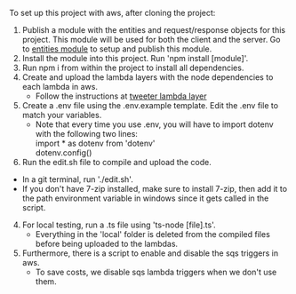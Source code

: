 To set up this project with aws, after cloning the project:

1. Publish a module with the entities and request/response objects for this project. This module will be used for both the client and the server. Go to [entities module](https://github.com/MichaelCh-svg/tweeter-entities-chemps-svg) to setup and publish this module.
2. Install the module into this project. Run 'npm install [module]'.
1. Run npm i from within the project to install all dependencies.
2. Create and upload the lambda layers with the node dependencies to each lambda in aws.
    - Follow the instructions at [tweeter lambda layer](https://github.com/MichaelCh-svg/tweeter-lambda-layer)
2. Create a .env file using the .env.example template. Edit the .env file to match your variables.
    - Note that every time you use .env, you will have to import dotenv with the following two lines:<br>
        import * as dotenv from 'dotenv'<br>
        dotenv.config()
3. Run the edit.sh file to compile and upload the code. 
- In a git terminal, run './edit.sh'.
- If you don't have 7-zip installed, make sure to install 7-zip, then add it to the path environment variable in windows since it gets called in the script.
4. For local testing, run a .ts file using 'ts-node [file].ts'.
    - Everything in the 'local' folder is deleted from the compiled files before being uploaded to the lambdas.
5. Furthermore, there is a script to enable and disable the sqs triggers in aws.
    - To save costs, we disable sqs lambda triggers when we don't use them.
